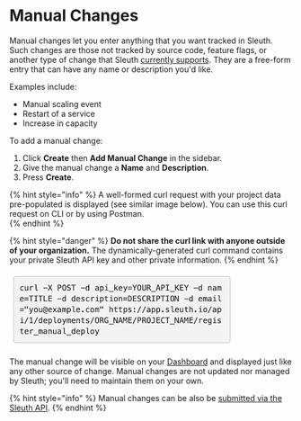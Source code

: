 # Manual Changes

Manual changes let you enter anything that you want tracked in Sleuth. Such changes are those not tracked by source code, feature flags, or another type of change that Sleuth [currently supports](about-integrations.md). They are a free-form entry that can have any name or description you'd like. 

Examples include: 

* Manual scaling event
* Restart of a service
* Increase in capacity

To add a manual change: 

1. Click **Create** then **Add Manual Change** in the sidebar. 
2. Give the manual change a **Name** and **Description**. 
3. Press **Create**. 

{% hint style="info" %}
A well-formed curl request with your project data pre-populated is displayed \(see similar image below\). You can use this curl request on CLI or by using Postman.  
{% endhint %}

{% hint style="danger" %}
**Do not share the curl link with anyone outside of your organization.** The dynamically-generated curl command contains your private Sleuth API key and other private information. 
{% endhint %}

![curl information in Add Manual Change page](../.gitbook/assets/curl_url_dialog.png)

The manual change will be visible on your [Dashboard](../dashboard.md) and displayed just like any other source of change. Manual changes are not updated nor managed by Sleuth; you'll need to maintain them on your own. 

{% hint style="info" %}
Manual changes can be also be [submitted via the Sleuth API](../resources/sleuth-api.md#manual-change). 
{% endhint %}

